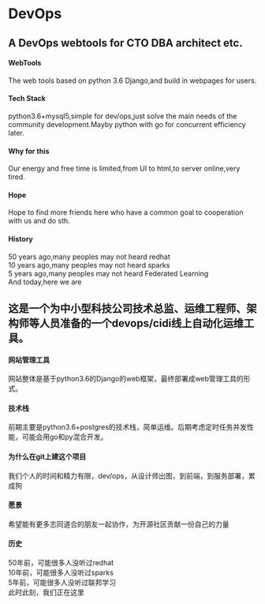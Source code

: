 # DevOps
## A DevOps webtools for CTO DBA architect etc.


#### WebTools
The web tools based on python 3.6 Django,and build in webpages for users.
#### Tech Stack
python3.6+mysql5,simple for dev/ops,just solve the main needs of the community development.Mayby python with go for concurrent efficiency later.
#### Why for this
Our energy and free time is limited,from UI to html,to server online,very tired.
#### Hope
Hope to find more friends here who have a common goal to cooperation with us and do sth.
#### History
50 years ago,many peoples may not heard redhat  
10 years ago,many peoples may not heard sparks  
5 years ago,many peoples may not heard Federated Learning  
And today,here we are  


## 这是一个为中小型科技公司技术总监、运维工程师、架构师等人员准备的一个devops/cidi线上自动化运维工具。

#### 网站管理工具
网站整体是基于python3.6的Django的web框架，最终部署成web管理工具的形式。
#### 技术栈
前期主要是python3.6+postgres的技术栈，简单运维。后期考虑定时任务并发性能，可能会用go和py混合开发。  
#### 为什么在git上建这个项目
我们个人的时间和精力有限，dev/ops，从设计师出图，到前端，到服务部署，累成狗 
#### 愿景
希望能有更多志同道合的朋友一起协作，为开源社区贡献一份自己的力量 
#### 历史
50年前，可能很多人没听过redhat  
10年前，可能很多人没听过sparks  
5年前，可能很多人没听过联邦学习  
此时此刻，我们正在这里  
